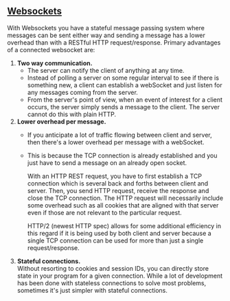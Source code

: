 ## [Websockets](https://stackoverflow.com/a/29933428)

With Websockets you have a stateful message passing system where messages can be sent either way and sending a message
has a lower overhead than with a RESTful HTTP request/response. Primary advantages of a connected websocket are:

1. **Two way communication.**
    - The server can notify the client of anything at any time.
    - Instead of polling a server on some regular interval to see if there is something new, a client can establish a
      webSocket and just listen for any messages coming from the server.
    - From the server's point of view, when an event of interest for a client occurs, the server simply sends a message
      to the client. The server cannot do this with plain HTTP.
2. **Lower overhead per message.**
    - If you anticipate a lot of traffic flowing between client and server, then there's a lower overhead per message
      with a webSocket.
    - This is because the TCP connection is already established and you just have to send a message on an already open
      socket.

      With an HTTP REST request, you have to first establish a TCP connection which is several back and forths between
      client and server. Then, you send HTTP request, receive the response and close the TCP connection. The HTTP
      request will necessarily include some overhead such as all cookies that are aligned with that server even if those
      are not relevant to the particular request.

      HTTP/2 (newest HTTP spec) allows for some additional efficiency in this regard if it is being used by both client
      and server because a single TCP connection can be used for more than just a single request/response.
3. **Stateful connections.**  
   Without resorting to cookies and session IDs, you can directly store state in your program for a given connection.
   While a lot of development has been done with stateless connections to solve most problems, sometimes it's just
   simpler with stateful connections.
